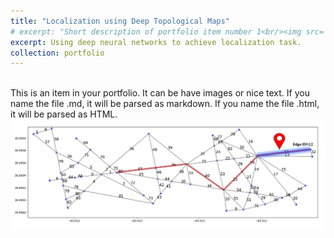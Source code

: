 ```yaml
---
title: "Localization using Deep Topological Maps"
# excerpt: "Short description of portfolio item number 1<br/><img src='/images/500x300.png'>"
excerpt: Using deep neural networks to achieve localization task. 
collection: portfolio
---
```


<br>
This is an item in your portfolio. It can be have images or nice text. If you name the file .md, it will be parsed as markdown. If you name the file .html, it will be parsed as HTML. 
<br/><img src='/images/localization.png'>